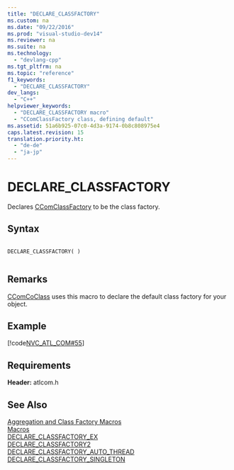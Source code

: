 ```yaml
---
title: "DECLARE_CLASSFACTORY"
ms.custom: na
ms.date: "09/22/2016"
ms.prod: "visual-studio-dev14"
ms.reviewer: na
ms.suite: na
ms.technology: 
  - "devlang-cpp"
ms.tgt_pltfrm: na
ms.topic: "reference"
f1_keywords: 
  - "DECLARE_CLASSFACTORY"
dev_langs: 
  - "C++"
helpviewer_keywords: 
  - "DECLARE_CLASSFACTORY macro"
  - "CComClassFactory class, defining default"
ms.assetid: 51a6b925-07c0-4d3a-9174-0b8c808975e4
caps.latest.revision: 15
translation.priority.ht: 
  - "de-de"
  - "ja-jp"
---
```

# DECLARE_CLASSFACTORY
Declares [CComClassFactory](../VS_csharp/ccomclassfactory-class.md) to be the class factory.  
  
## Syntax  
  
```  
  
DECLARE_CLASSFACTORY( )  
  
```  
  
## Remarks  
 [CComCoClass](../VS_csharp/ccomcoclass-class.md) uses this macro to declare the default class factory for your object.  
  
## Example  
 [!code[NVC_ATL_COM#55](../VS_csharp/codesnippet/CPP/declare_classfactory_1.h)]  
  
## Requirements  
 **Header:** atlcom.h  
  
## See Also  
 [Aggregation and Class Factory Macros](../VS_csharp/aggregation-and-class-factory-macros.md)   
 [Macros](../VS_csharp/atl-macros.md)   
 [DECLARE_CLASSFACTORY_EX](../VS_csharp/declare_classfactory_ex.md)   
 [DECLARE_CLASSFACTORY2](../VS_csharp/declare_classfactory2.md)   
 [DECLARE_CLASSFACTORY_AUTO_THREAD](../VS_csharp/declare_classfactory_auto_thread.md)   
 [DECLARE_CLASSFACTORY_SINGLETON](../VS_csharp/declare_classfactory_singleton.md)